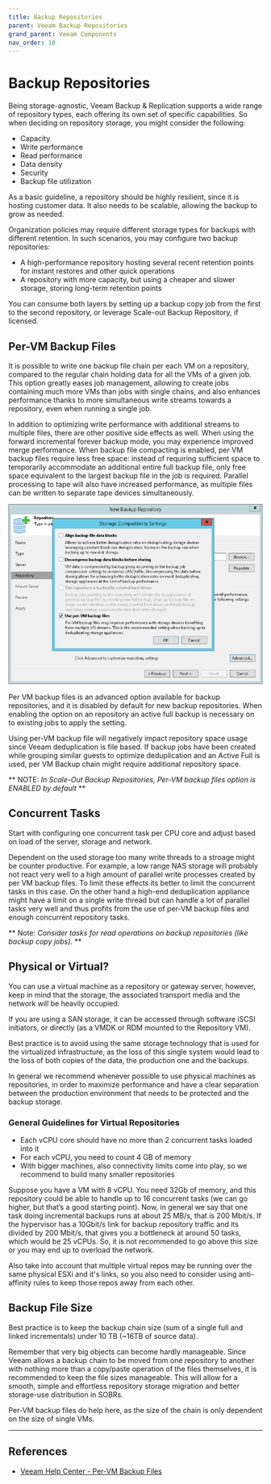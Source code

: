 ```yaml
---
title: Backup Repositories
parent: Veeam Backup Repositories
grand_parent: Veeam Components
nav_order: 10
---
```


# Backup Repositories

Being storage-agnostic, Veeam Backup & Replication supports a wide range of repository types, each
offering its own set of specific capabilities. So when deciding on repository storage, you might
consider the following:

- Capacity
- Write performance
- Read performance
- Data density
- Security
- Backup file utilization

As a basic guideline, a repository should be highly resilient, since it is hosting customer data.
It also needs to be scalable, allowing the backup to grow as needed.

Organization policies may require different storage types for backups with different retention.
In such scenarios, you may configure two backup repositories:

- A high-performance repository hosting several recent retention points for instant restores and
  other quick operations
- A repository with more capacity, but using a cheaper and slower storage, storing long-term
  retention points

You can consume both layers by setting up a backup copy job from the first to the second repository,
or leverage Scale-out Backup Repository, if licensed.

## Per-VM Backup Files

It is possible to write one backup file chain per each VM on a repository, compared to the regular
chain holding data for all the VMs of a given job. This option greatly eases job management,
allowing to create jobs containing much more VMs than jobs with single chains, and also enhances
performance thanks to more simultaneous write streams towards a repository, even when running a
single job.

In addition to optimizing write performance with additional streams to multiple files, there are
other positive side effects as well. When using the forward incremental forever backup mode, you may
experience improved merge performance. When backup file compacting is enabled, per VM backup
files require less free space: instead of requiring sufficient space to temporarily accommodate an
additional entire full backup file, only free space equivalent to the largest backup file in the job
is required. Parallel processing to tape will also have increased performance, as multiple files can
be written to separate tape devices simultaneously.

![Per VM backup files](./media/per_vm_backup_files.png)

Per VM backup files is an advanced option available for backup repositories, and it is disabled by
default for new backup repositories. When enabling the option on an repository an active full backup
is necessary on to existing jobs to apply the setting.

Using per-VM backup file will negatively impact repository space usage since Veeam deduplication
is file based. If backup jobs have been created while grouping similar guests to optimize
deduplication and an Active Full is used, per VM Backup chain might require additional repository
space.

** NOTE: _In Scale-Out Backup Repositories, Per-VM backup files option is ENABLED by default_ **

## Concurrent Tasks
Start with configuring one concurrent task per CPU core and adjust based on load of the server,
storage and network.

Dependent on the used storage too many write threads to a stroage might be counter productive. For
example, a low range NAS storage will probably not react very well to a high amount of parallel
write processes created by per VM backup files. To limit these effects its better to limit the
concurrent tasks in this case. On the other hand a high-end deduplication appliance might have a
limit on a single write thread but can handle a lot of parallel tasks very well and thus profits
from the use of per-VM backup files and enough concurrent repository tasks.

** Note: _Consider tasks for read operations on backup repositories (like backup copy jobs)._ **

## Physical or Virtual?

You can use a virtual machine as a repository or gateway server, however, keep in mind that the
storage, the associated transport media and the network will be heavily occupied.

If you are using a SAN storage, it can be accessed through software iSCSI initiators, or directly
(as a VMDK or RDM mounted to the Repository VM).

Best practice is to avoid using the same storage technology that is used for the virtualized
infrastructure, as the loss of this single system would lead to the loss of both copies of the data,
the production one and the backups.

In general we recommend whenever possible to use physical machines as repositories, in order to
maximize performance and have a clear separation between the production environment that needs to be
protected and the backup storage.

### General Guidelines for Virtual Repositories

- Each vCPU core should have no more than 2 concurrent tasks loaded into it
- For each vCPU, you need to count 4 GB of memory
- With bigger machines, also connectivity limits come into play, so we recommend to build many
  smaller repositories

Suppose you have a VM with 8 vCPU. You need 32Gb of memory, and this repository could be able to
handle up to 16 concurrent tasks (we can go higher, but that’s a good starting point). Now, in
general we say that one task doing incremental backups runs at about 25 MB/s, that is 200 Mbit/s.
If the hypervisor has a 10Gbit/s link for backup repository traffic and its divided by 200 Mbit/s,
that gives you a bottleneck at around 50 tasks, which would be 25 vCPUs. So, it is not recommended
to go above this size or you may end up to overload the network.

Also take into account that multiple virtual repos may be running over the same physical ESXi and
it's links, so you also need to consider using anti-affinity rules to keep those repos away from
each other.

## Backup File Size
Best practice is to keep the backup chain size (sum of a single full and linked incrementals) under
10 TB (~16TB of source data).

Remember that very big objects can become hardly manageable. Since Veeam allows a backup chain to be
moved from one repository to another with nothing more than a copy/paste operation of the files
themselves, it is recommended to keep the file sizes manageable. This will allow for a smooth,
simple and effortless repository storage migration and better storage-use distribution in SOBRs.

Per-VM backup files do help here, as the size of the chain is only dependent on the size of single
VMs.

---

## References

- [Veeam Help Center - Per-VM Backup Files](https://helpcenter.veeam.com/docs/backup/vsphere/per_vm_backup_files.html)
